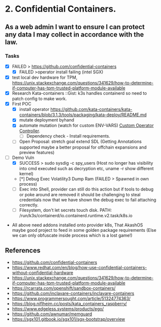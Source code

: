# 2. Confidential Containers.

## As a web admin I want to ensure I can protect any data I may collect in accordance with the law.

### Tasks

- [x] FAILED > https://github.com/confidential-containers
  - [x] FAILED >operator install failing (intel SGX)
- [x] test local dev hardware for TPM, https://unix.stackexchange.com/questions/341629/how-to-determine-if-computer-has-tpm-trusted-platform-module-available
- [x] Research Kata-containers ::Gist: k3s handles containerd so need to patch config to make work.
- [x] First POC
  - [x] install operator https://github.com/kata-containers/kata-containers/blob/3.1.3/tools/packaging/kata-deploy/README.md
  - [x] mutate deployment byhand
  - [x] automate mutation (watch for custom ENV-VARS) [Custom Operator Controller](https://github.com/Cypherpunk-Labs/akash-confidential-containers-operator).
    - [ ] Dependency check - Install requirements.
  - [ ] Open Proposal: stretch goal extend SDL (Getting Annotations supported maybe a better proposal for offchain expansions and preview features)
- [ ] Demo Vuln
  - [x] SUCCESS > sudo sysdig -c spy_users (Host no longer has visibility into cmd executed such as decryption etc, uname -r show different kernel)
  - [*] Debug Exec Volatility3 Dump Ram (FAILED > Spawned in own process)
  - [ ] Exec into Shell, provider can still do this action but if tools to debug or poke around are removed it should be challenging to steal credentials now that we have shown the debug exec to fail attaching correctly.
  - [ ] Filesystem, don't let secrets touch disk. PATH: /run/k3s/containerd/io.containerd.runtime.v2.task/k8s.io
- All above need addons installed onto provider k8s, That AkashOS maybe good project to feed in some golden package requirements (Else we can only obfuscate inside process which is a lost game!)


## References 

- https://github.com/confidential-containers
- https://www.redhat.com/en/blog/how-use-confidential-containers-without-confidential-hardware
- https://unix.stackexchange.com/questions/341629/how-to-determine-if-computer-has-tpm-trusted-platform-module-available
- https://rcarrata.com/openshift/sandbox-containers/
- https://github.com/inclavare-containers/inclavare-containers
- https://www.programmersought.com/article/51324774363/
- https://blog.niflheim.cc/posts/kata_containers_raspberry/
- https://www.edgeless.systems/products/ego/
- https://github.com/awnumar/memguard
- https://sgx101.gitbook.io/sgx101/sgx-bootstrap/overview
